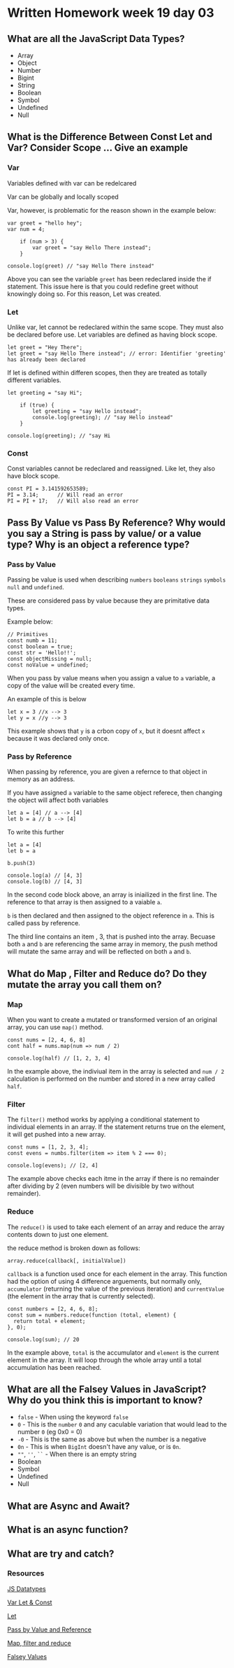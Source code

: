 # Written Homework week 19 day 03

## What are all the JavaScript Data Types?
* Array
* Object
* Number
* Bigint
* String
* Boolean
* Symbol
* Undefined
* Null

## What is the Difference Between Const Let and Var? Consider Scope ... Give an example
### Var
Variables defined with var can be redelcared

Var can be globally and locally scoped

Var, however, is problematic for the reason shown in the example below:

``` 
var greet = "hello hey";
var num = 4;

    if (num > 3) {
        var greet = "say Hello There instead"; 
    }
    
console.log(greet) // "say Hello There instead"
```

Above you can see the variable `greet` has been redeclared inside the if statement. This issue here is that you could redefine greet without knowingly doing so. For this reason, Let was created.

### Let
Unlike var, let cannot be redeclared within the same scope. They must also be declared before use. Let variables are defined as having block scope.

```
let greet = "Hey There";
let greet = "say Hello There instead"; // error: Identifier 'greeting' has already been declared
```
If let is defined within differen scopes, then they are treated as totally different variables. 

```
let greeting = "say Hi";

    if (true) {
        let greeting = "say Hello instead";
        console.log(greeting); // "say Hello instead"
    }

console.log(greeting); // "say Hi
```
### Const
Const variables cannot be redeclared and reassigned. Like let, they also have block scope.

```
const PI = 3.141592653589;
PI = 3.14;      // Will read an error
PI = PI + 17;   // Will also read an error
```

## Pass By Value vs Pass By Reference? Why would you say a String is pass by value/ or a value type? Why is an object a reference type?

### Pass by Value
Passing be value is used when describing `numbers` `booleans` `strings` `symbols` `null` and `undefined`.

These are considered pass by value because they are primitative data types. 

Example below:

```
// Primitives
const numb = 11;
const boolean = true;
const str = 'Hello!!';
const objectMissing = null;
const noValue = undefined;

```

When you pass by value means when you assign a value to `a` variable, a copy of the value will be created every time.

An example of this is below

```
let x = 3 //x --> 3
let y = x //y --> 3
```

This example shows that `y` is a crbon copy of `x`, but it doesnt affect `x` because it was declared only once.

### Pass by Reference
When passing by reference, you are given a refernce to that object in memory as an address. 

If you have assigned `a` variable to the same object referece, then changing the object will affect both variables

```
let a = [4] // a --> [4]
let b = a // b --> [4]
```

To write this further

```
let a = [4] 
let b = a 

b.push(3)

console.log(a) // [4, 3]
console.log(b) // [4, 3]
```

In the second code block above, an array is iniailized in the first line. The reference to that array is then assigned to a vaiable `a`.

`b` is then declared and then assigned to the object reference in `a`. This is called pass by reference.

The third line contains an item , 3, that is pushed into the array. Becuase both `a` and `b` are referencing the same array in memory, the push method will mutate the same array and will be reflected on both `a` and `b`.

## What do Map , Filter and Reduce do? Do they mutate the array you call them on?
### Map
When you want to create a mutated or transformed version of an original array, you can use `map()` method.

```
const nums = [2, 4, 6, 8]
cont half = nums.map(num => num / 2)

console.log(half) // [1, 2, 3, 4]
```
In the example above, the indiviual item in the array is selected and `num / 2` calculation is performed on the number and stored in a new array called `half`.


### Filter
The `filter()` method works by applying a conditional statement to individual elements in an array. If the statement returns true on the element, it will get pushed into a new array.

```
const nums = [1, 2, 3, 4];
const evens = numbs.filter(item => item % 2 === 0);

console.log(evens); // [2, 4]
```

The example above checks each itme in the array if there is no remainder after dividing by 2 (even numbers will be divisible by two without remainder).

### Reduce
The `reduce()` is used to take each element of an array and reduce the array contents down to just one element.

the reduce method is broken down as follows:

```
array.reduce(callback[, initialValue])
```
`callback` is a function used once for each element in the array. This function had the option of using 4 difference arguements, but normally only, `accumulator` (returning the value of the previous iteration) and `currentValue` (the element in the array that is currently selected).

```
const numbers = [2, 4, 6, 8];
const sum = numbers.reduce(function (total, element) {
  return total + element;
}, 0);

console.log(sum); // 20

```
In the example above, `total` is the accumulator and `element` is the current element in the array. It will loop through the whole array until a total accumulation has been reached.


## What are all the Falsey Values in JavaScript? Why do you think this is important to know?

* `false` - When using the keyword `false`
* `0` - This is the `number` `0` and any caculable variation that would lead to the number `0` (eg 0x0 = 0)
* `-0` - This is the same as above but when the number is a negative 
* `0n` - This is when `BigInt` doesn't have any value, or is `0n`.
* `""`, `''`, ` `` ` - When there is an empty string
* Boolean
* Symbol
* Undefined
* Null

## What are Async and Await?
## What is an async function?
## What are try and catch?

### Resources
[JS Datatypes](https://www.w3schools.com/js/js_datatypes.asp)

[Var Let & Const](https://www.freecodecamp.org/news/var-let-and-const-whats-the-difference/)

[Let](https://www.w3schools.com/js/js_let.asp)

[Pass by Value and Reference](https://dmitripavlutin.com/value-vs-reference-javascript/)

[Map, filter and reduce](https://www.freecodecamp.org/news/javascript-map-reduce-and-filter-explained-with-examples/)

[Falsey Values](https://developer.mozilla.org/en-US/docs/Glossary/Falsy)
